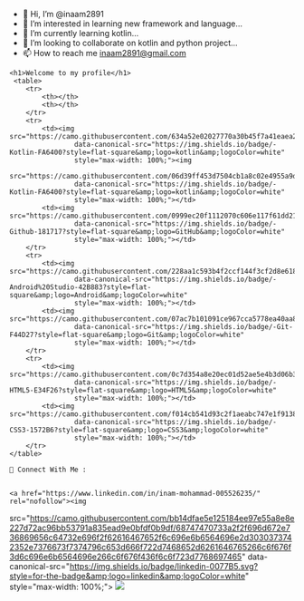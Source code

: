 - 👋 Hi, I’m @inaam2891
- 👀 I’m interested in learning new framework and language...
- 🌱 I’m currently learning kotlin...
- 💞️ I’m looking to collaborate on kotlin and python project...
- 📫 How to reach me inaam2891@gmail.com

<!DOCTYPE html>
<html>
<head>
</head>
<body>

    <h1>Welcome to my profile</h1>
     <table>
        <tr>
            <th></th>
            <th></th>
        </tr>
        <tr>
            <td><img src="https://camo.githubusercontent.com/634a52e02027770a30b45f7a41eaea273b8d04761466a8da8458678b55f5f98c/68747470733a2f2f696d672e736869656c64732e696f2f62616467652f2d4b6f746c696e2d4641363430303f7374796c653d666c61742d737175617265266c6f676f3d6b6f746c696e266c6f676f436f6c6f723d7768697465"
                    data-canonical-src="https://img.shields.io/badge/-Kotlin-FA6400?style=flat-square&amp;logo=kotlin&amp;logoColor=white"
                    style="max-width: 100%;"><img
                    src="https://camo.githubusercontent.com/06d39ff453d7504cb1a8c02e4955a9d31ec8ece30c7fa61e13b23fb53c8ed996/68747470733a2f2f696d672e736869656c64732e696f2f62616467652f2d4a6176612d4543344433373f7374796c653d666c61742d737175617265266c6f676f3d6a617661266c6f676f436f6c6f723d7768697465"
                    data-canonical-src="https://img.shields.io/badge/-Kotlin-FA6400?style=flat-square&amp;logo=kotlin&amp;logoColor=white"
                    style="max-width: 100%;"></td>
            <td><img src="https://camo.githubusercontent.com/0999ec20f1112070c606e117f61dd21177179f9b40d4f66b94adbb3978adeabb/68747470733a2f2f696d672e736869656c64732e696f2f62616467652f2d4769746875622d3138313731373f7374796c653d666c61742d737175617265266c6f676f3d476974487562266c6f676f436f6c6f723d7768697465"
                    data-canonical-src="https://img.shields.io/badge/-Github-181717?style=flat-square&amp;logo=GitHub&amp;logoColor=white"
                    style="max-width: 100%;"></td>
        </tr>
        <tr>
            <td><img src="https://camo.githubusercontent.com/228aa1c593b4f2ccf144f3cf2d8e618bb58dbb38c8f1ddfa160579226bbcffde/68747470733a2f2f696d672e736869656c64732e696f2f62616467652f2d416e64726f696425323053747564696f2d3432423838333f7374796c653d666c61742d737175617265266c6f676f3d416e64726f6964266c6f676f436f6c6f723d7768697465"
                    data-canonical-src="https://img.shields.io/badge/-Android%20Studio-42B883?style=flat-square&amp;logo=Android&amp;logoColor=white"
                    style="max-width: 100%;"></td>
            <td><img src="https://camo.githubusercontent.com/07ac7b101091ce967cca5778ea40aa8a76e6833f65d340589cb0946ef2b8b13a/68747470733a2f2f696d672e736869656c64732e696f2f62616467652f2d4769742d4634344432373f7374796c653d666c61742d737175617265266c6f676f3d476974266c6f676f436f6c6f723d7768697465"
                    data-canonical-src="https://img.shields.io/badge/-Git-F44D27?style=flat-square&amp;logo=Git&amp;logoColor=white"
                    style="max-width: 100%;"></td>
        </tr>
        <tr>
            <td><img src="https://camo.githubusercontent.com/0c7d354a8e20ec01d52ae5e4b3d06b3d8c04213e62385491526136fdb81931d7/68747470733a2f2f696d672e736869656c64732e696f2f62616467652f2d48544d4c352d4533344632363f7374796c653d666c61742d737175617265266c6f676f3d48544d4c35266c6f676f436f6c6f723d7768697465"
                    data-canonical-src="https://img.shields.io/badge/-HTML5-E34F26?style=flat-square&amp;logo=HTML5&amp;logoColor=white"
                    style="max-width: 100%;"></td>
            <td><img src="https://camo.githubusercontent.com/f014cb541d93c2f1aeabc747e1f91385dc47de746c112eb1cdfe1d599c4edaf2/68747470733a2f2f696d672e736869656c64732e696f2f62616467652f2d435353332d3135373242363f7374796c653d666c61742d737175617265266c6f676f3d43535333266c6f676f436f6c6f723d7768697465"
                    data-canonical-src="https://img.shields.io/badge/-CSS3-1572B6?style=flat-square&amp;logo=CSS3&amp;logoColor=white"
                    style="max-width: 100%;"></td>
        </tr>
    </table>
    
    📣 Connect With Me :


    <a href="https://www.linkedin.com/in/inam-mohammad-005526235/" rel="nofollow"><img
src="https://camo.githubusercontent.com/bb14dfae5e125184ee97e55a8e8e227d72ac96bb53791a835ead9e0bfdf0b9df/68747470733a2f2f696d672e736869656c64732e696f2f62616467652f6c696e6b6564696e2d3030373742352e7376673f7374796c653d666f722d7468652d6261646765266c6f676f3d6c696e6b6564696e266c6f676f436f6c6f723d7768697465"
            data-canonical-src="https://img.shields.io/badge/linkedin-0077B5.svg?style=for-the-badge&amp;logo=linkedin&amp;logoColor=white"
            style="max-width: 100%;"></a> <a href="https://instagram.com/mr.shabinder" rel="nofollow"><img
            src="https://camo.githubusercontent.com/cbc854f14dc085a924da2534104c794ca78d82e06e9c02629530d3cf28b944e7/68747470733a2f2f696d672e736869656c64732e696f2f62616467652f696e7374616772616d2d4534343035462e7376673f7374796c653d666f722d7468652d6261646765266c6f676f3d696e7374616772616d266c6f676f436f6c6f723d7768697465"
            data-canonical-src="https://img.shields.io/badge/instagram-E4405F.svg?style=for-the-badge&amp;logo=instagram&amp;logoColor=white"
            style="max-width: 100%;"></a>
</body>
</html>
